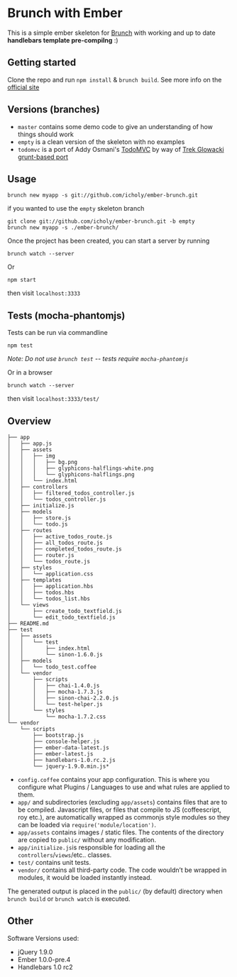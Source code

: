 # Brunch with Ember

This is a simple ember skeleton for [Brunch](http://brunch.io/) with working and up to date **handlebars template pre-compilng** :)

## Getting started

Clone the repo and run `npm install` & `brunch build`.
See more info on the [official site](http://brunch.io)

## Versions (branches)

* `master` contains some demo code to give an understanding of how things should work
* `empty` is a clean version of the skeleton with no examples
* `todomvc` is a port of Addy Osmani's [TodoMVC](http://addyosmani.github.com/todomvc/) by way of [Trek Glowacki grunt-based port](https://github.com/trek/ember-todos-with-build-tools-tests-and-other-modern-conveniences)


## Usage
    
    brunch new myapp -s git://github.com/icholy/ember-brunch.git

if you wanted to use the `empty` skeleton branch

    git clone git://github.com/icholy/ember-brunch.git -b empty
    brunch new myapp -s ./ember-brunch/

Once the project has been created, you can start a server by running

    brunch watch --server
    
Or

    npm start



then visit `localhost:3333`


## Tests (mocha-phantomjs)

Tests can be run via commandline

	npm test
	
*Note: Do not use `brunch test` -- tests require `mocha-phantomjs`*
	
Or in a browser

    brunch watch --server

then visit `localhost:3333/test/`

## Overview

	├── app
	│   ├── app.js
	│   ├── assets
	│   │   ├── img
	│   │   │   ├── bg.png
	│   │   │   ├── glyphicons-halflings-white.png
	│   │   │   └── glyphicons-halflings.png
	│   │   └── index.html
	│   ├── controllers
	│   │   ├── filtered_todos_controller.js
	│   │   └── todos_controller.js
	│   ├── initialize.js
	│   ├── models
	│   │   ├── store.js
	│   │   └── todo.js
	│   ├── routes
	│   │   ├── active_todos_route.js
	│   │   ├── all_todos_route.js
	│   │   ├── completed_todos_route.js
	│   │   ├── router.js
	│   │   └── todos_route.js
	│   ├── styles
	│   │   └── application.css
	│   ├── templates
	│   │   ├── application.hbs
	│   │   ├── todos.hbs
	│   │   └── todos_list.hbs
	│   └── views
	│       ├── create_todo_textfield.js
	│       └── edit_todo_textfield.js
	├── README.md
	├── test
	│   ├── assets
	│   │   └── test
	│   │       ├── index.html
	│   │       └── sinon-1.6.0.js
	│   ├── models
	│   │   └── todo_test.coffee
	│   └── vendor
	│       ├── scripts
	│       │   ├── chai-1.4.0.js
	│       │   ├── mocha-1.7.3.js
	│       │   ├── sinon-chai-2.2.0.js
	│       │   └── test-helper.js
	│       └── styles
	│           └── mocha-1.7.2.css
	└── vendor
	    └── scripts
	        ├── bootstrap.js
	        ├── console-helper.js
	        ├── ember-data-latest.js
	        ├── ember-latest.js
	        ├── handlebars-1.0.rc.2.js
	        └── jquery-1.9.0.min.js* 


* `config.coffee` contains your app configuration. This is where you configure what Plugins / Languages to use and what rules are applied to them.
* `app/` and subdirectories (excluding `app/assets`) contains files that are to be compiled. Javascript files, or files that compile to JS (coffeescript, roy etc.), are automatically wrapped as commonjs style modules so they can be loaded via `require('module/location')`.
* `app/assets` contains images / static files. The contents of the directory are copied to `public/` without any modification.
* `app/initialize.js`is responsible for loading all the `controllers`/`views`/etc.. classes.
* `test/` contains unit tests.
* `vendor/` contains all third-party code. The code wouldn’t be wrapped in
modules, it would be loaded instantly instead.

The generated output is placed in the `public/` (by default) directory when `brunch build` or `brunch watch` is executed.

## Other
Software Versions used:

* jQuery 1.9.0
* Ember 1.0.0-pre.4
* Handlebars 1.0 rc2

